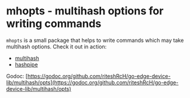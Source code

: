 # mhopts - multihash options for writing commands

`mhopts` is a small package that helps to write commands which
may take multihash options. Check it out in action:

- [multihash](../multihash)
- [hashpipe](https://github.com/jbenet/go-hashpipe)

Godoc: [https://godoc.org/github.com/riteshRcH/go-edge-device-lib/multihash/opts](https://godoc.org/github.com/riteshRcH/go-edge-device-lib/multihash/opts)
